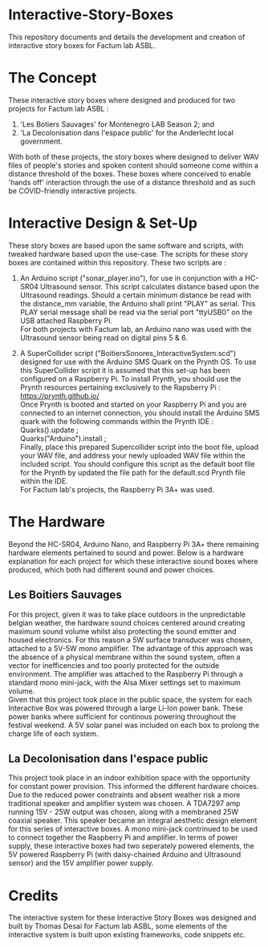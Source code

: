 # Interactive-Story-Boxes
This repository documents and details the development and creation of interactive story boxes for Factum lab ASBL. 

# The Concept
These interactive story boxes where designed and produced for two projects for Factum lab ASBL :
1) 'Les Botiers Sauvages' for Montenegro LAB Season 2; and
2) 'La Decolonisation dans l'espace public' for the Anderlecht local government. 

With both of these projects, the story boxes where designed to deliver WAV files of people's stories and spoken content should someone come within a distance threshold of the boxes. 
These boxes where conceived to enable 'hands off' interaction through the use of a distance threshold and as such be COVID-friendly interactive projects. 

# Interactive Design & Set-Up
These story boxes are based upon the same software and scripts, with tweaked hardware based upon the use-case. 
The scripts for these story boxes are contained within this repository. 
These two scripts are :
1) An Arduino script ("sonar_player.ino"), for use in conjunction with a HC-SR04 Ultrasound sensor. 
This script calculates distance based upon the Ultrasound readings. Should a certain minimum distance be read with the distance_mm variable, the Arduino shall print "PLAY" as serial. This PLAY serial message shall be read via the serial port "ttyUSB0" on the USB attached Raspberry Pi. </br>
For both projects with Factum lab, an Arduino nano was used with the Ultrasound sensor being read on digital pins 5 & 6.     

2) A SuperCollider script ("BoitiersSonores_InteractiveSystem.scd") designed for use with the Arduino SMS Quark on the Prynth OS. To use this SuperCollider script it is assumed that this set-up has been configured on a Raspberry Pi. 
To install Prynth, you should use the Prynth resources pertaining exclusively to the Rapsberry Pi : https://prynth.github.io/ </br>
Once Prynth is booted and started on your Raspberry Pi and you are connected to an internet connection, you should install the Arduino SMS quark with the following commands within the Prynth IDE : </br>
  Quarks().update ; </br>
  Quarks("Arduino").install ; </br>
Finally, place this prepared Supercollider script into the boot file, upload your WAV file, and address your newly uploaded WAV file within the included script.
You should configure this script as the default boot file for the Prynth by updated the file path for the default.scd Prynth file within the IDE.</br> 
For Factum lab's projects, the Raspberry Pi 3A+ was used.

# The Hardware
Beyond the HC-SR04, Arduino Nano, and Raspberry Pi 3A+ there remaining hardware elements pertained to sound and power. 
Below is a hardware explanation for each project for which these interactive sound boxes where produced, which both had different sound and power choices.
## Les Boitiers Sauvages
For this project, given it was to take place outdoors in the unpredictable belgian weather, the hardware sound choices centered around creating maximum sound volume whilst also protecting the sound emitter and housed electronics. For this reason a 5W surface transducer was chosen, attached to a 5V-5W mono amplifier. The advantage of this approach was the absence of a physical membrane within the sound system, often a vector for inefficencies and too poorly protected for the outside environment.
The amplifier was attached to the Raspberry Pi through a standard mono mini-jack, with the Alsa Mixer settings set to maximum volume. </br>
Given that this project took place in the public space, the system for each Interactive Box was powered through a large Li-Ion power bank. These power banks where sufficient for continous powering throughout the festival weekend. A 5V solar panel was included on each box to prolong the charge life of each system.  

## La Decolonisation dans l'espace public
This project took place in an indoor exhibition space with the opportunity for constant power provision. This informed the different hardware choices. Due to the reduced power constraints and absent weather risk a more traditional speaker and amplifier system was chosen. A TDA7297 amp running 15V - 25W output was chosen, along with a membraned 25W coaxial speaker. This speaker became an integral aesthetic design element for this series of interactive boxes. A mono mini-jack contrinued to be used to connect together the Raspberry Pi and amplifier.
In terms of power supply, these interactive boxes had two seperately powered elements, the 5V powered Raspberry Pi (with daisy-chained Arduino and Ultrasound sensor) and the 15V amplifier power supply. 


# Credits
The interactive system for these Interactive Story Boxes was designed and built by Thomas Desai for Factum lab ASBL, some elements of the interactive system is built upon existing frameworks, code snippets etc.
